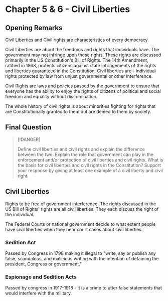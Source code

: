 # Chapter 5 & 6 - Civil Liberties 

## Opening Remarks
Civil Liberties and Civil rights are characteristics of every democracy.

Civil Liberties are about the freedoms and rights that individuals have. The government may not infringe upon these rights. These rights are discussed primarily in the US Constitution's Bill of Rights. The 14th Amendment, ratified in 1868, protects citizens against state infringements of the rights and liberties guaranteed in the Constitution. Civil liberties are - individual rights protected by law from unjust governmental or other interference.

Civil Rights are laws and policies passed by the government to ensure that everyone has the ability to enjoy the rights of citizens of political and social freedom and equality without discrimination.

The whole history of civil rights is about minorities fighting for rights that are Constitutionally granted to them but are denied to them by society.

## <span class="fas fa-star icon"></span> Final Question

> [!DANGER]
> 
> Define civil liberties and civil rights and explain the difference between the two. Explain the role that government can play in the enforcement and/or protection of civil liberties and civil rights. What is the basis for civil liberties and civil rights in the Constitution? Support your response by giving at least one example of a civil liberty and civil right.

## Civil Liberties
Rights to be free of government interference. The rights discussed in the US Bill of Rights' rights are all civil liberties. They each discuss the right of the individual.

The Federal Courts or national government decide to what extent people have civil liberties when they hear court cases about civil liberties.

### Sedition Act 
Passed by Congress in 1798 making it illegal to "write, say or publish any false, scandalous, and malicious writing with the intention of defaming the president, Congress or government."

### Espionage and Sedition Acts
Passed by congress in 1917-1918 - it is a crime to utter false statements that would interfere with the military.
